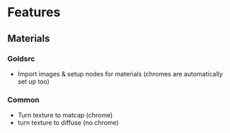 # Features
## Materials
### Goldsrc
* Import images & setup nodes for materials (chromes are automatically set up too)
### Common
* Turn texture to matcap (chrome)
* turn texture to diffuse (no chrome)